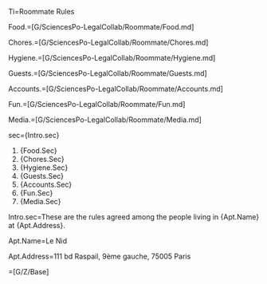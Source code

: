 Ti=Roommate Rules

Food.=[G/SciencesPo-LegalCollab/Roommate/Food.md]

Chores.=[G/SciencesPo-LegalCollab/Roommate/Chores.md]

Hygiene.=[G/SciencesPo-LegalCollab/Roommate/Hygiene.md]

Guests.=[G/SciencesPo-LegalCollab/Roommate/Guests.md]

Accounts.=[G/SciencesPo-LegalCollab/Roommate/Accounts.md]

Fun.=[G/SciencesPo-LegalCollab/Roommate/Fun.md]

Media.=[G/SciencesPo-LegalCollab/Roommate/Media.md]

sec={Intro.sec}<ol><li>{Food.Sec}</li><li>{Chores.Sec}</li><li>{Hygiene.Sec}</li><li>{Guests.Sec}</li><li>{Accounts.Sec}</li><li>{Fun.Sec}</li><li>{Media.Sec}</li></ol>

Intro.sec=These are the rules agreed among the people living in {Apt.Name} at {Apt.Address}.  

Apt.Name=Le Nid

Apt.Address=111 bd Raspail, 9ème gauche, 75005 Paris
 
=[G/Z/Base]